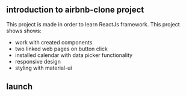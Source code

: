 ## introduction to airbnb-clone project
This project is made in order to learn ReactJs framework.
This project shows shows:

* work with created components
* two linked web pages on button click
* installed calendar with data picker functionality
* responsive design
* styling with material-ui

## launch



